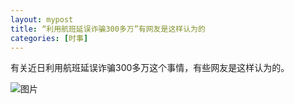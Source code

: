 ```yaml
---
layout: mypost
title: “利用航班延误诈骗300多万”有网友是这样认为的
categories: [时事]
---
```



有关近日利用航班延误诈骗300多万这个事情，有些网友是这样认为的。



![图片](001.jpeg)

